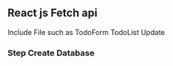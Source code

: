 <h2> React js Fetch api  </h2>
<p>Include File such as  TodoForm TodoList Update</p>

<h3>Step Create Database</h3>
